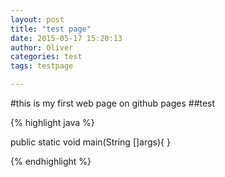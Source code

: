 ```yaml
---
layout: post
title: "test page"
date: 2015-05-17 15:20:13
author: Oliver
categories: test
tags: testpage

---
```


#this is my first web page on github pages
##test


{% highlight java %}

public static void main(String []args){
}

{% endhighlight %}